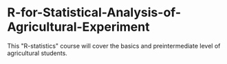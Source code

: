 # R-for-Statistical-Analysis-of-Agricultural-Experiment
This "R-statistics" course will cover the basics and preintermediate level of agricultural students.
